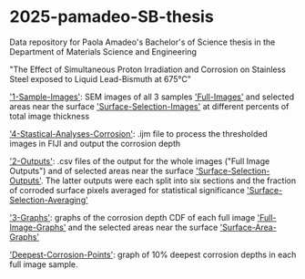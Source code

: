 # 2025-pamadeo-SB-thesis

Data repository for Paola Amadeo's Bachelor's of Science thesis in the Department of Materials Science and Engineering

"The Effect of Simultaneous Proton Irradiation and Corrosion on Stainless Steel exposed to Liquid Lead-Bismuth at 675°C"

['1-Sample-Images'](1-Sample-Images/): SEM images of all 3 samples ['Full-Images'](Full-Images/) and selected areas near the surface ['Surface-Selection-Images'](Surface-Selection-Images/) at different percents of total image thickness

['4-Stastical-Analyses-Corrosion'](4-Statistical-Analyses-Corrosion.ijm): .ijm file to process the thresholded images in FIJI and output the corrosion depth

['2-Outputs'](2-Outputs): .csv files of the output for the whole images ("Full Image Outputs") and of selected areas near the surface ['Surface-Selection-Outputs'](Surface-Selection-Outputs'). The latter outputs were each split into six sections and the fraction of corroded surface pixels averaged for statistical significance ['Surface-Selection-Averaging'](Surface-Selection-Averaging)

['3-Graphs'](3-Graphs): graphs of the corrosion depth CDF of each full image ['Full-Image-Graphs'](Full-Image-Graphs) and the selected areas near the surface ['Surface-Area-Graphs'](Surface-Area-Graphs)

['Deepest-Corrosion-Points'](Deepest-Corrosion-Points): graph of 10% deepest corrosion depths in each full image sample.
